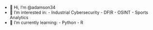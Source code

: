 - 👋 Hi, I’m @adamson34
- 👀 I’m interested in:
        - Industrial Cybersecurity
        - DFIR
        - OSINT
        - Sports Analytics 
- 🌱 I’m currently learning: 
        - Python
        - R

<!---
adamson34/adamson34 is a ✨ special ✨ repository because its `README.md` (this file) appears on your GitHub profile.
You can click the Preview link to take a look at your changes.
--->
